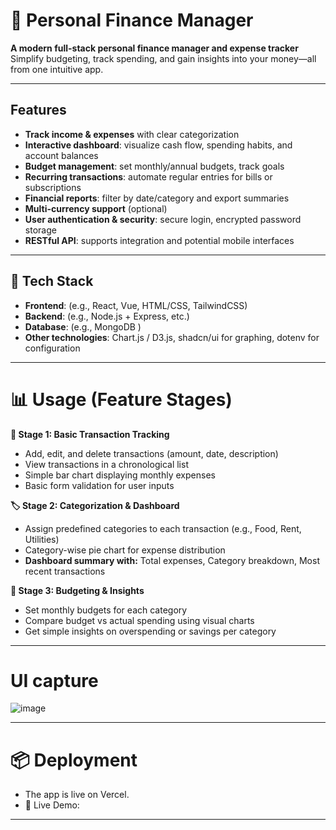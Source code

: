 
# 🏦 Personal Finance Manager

**A modern full-stack personal finance manager and expense tracker**
Simplify budgeting, track spending, and gain insights into your money—all from one intuitive app.

---

## Features

* **Track income & expenses** with clear categorization
* **Interactive dashboard**: visualize cash flow, spending habits, and account balances
* **Budget management**: set monthly/annual budgets, track goals
* **Recurring transactions**: automate regular entries for bills or subscriptions
* **Financial reports**: filter by date/category and export summaries
* **Multi-currency support** (optional)
* **User authentication & security**: secure login, encrypted password storage
* **RESTful API**: supports integration and potential mobile interfaces

---

## 🧩 Tech Stack

* **Frontend**: (e.g., React, Vue, HTML/CSS, TailwindCSS)
* **Backend**: (e.g., Node.js + Express, etc.)
* **Database**: (e.g., MongoDB )
* **Other technologies**: Chart.js / D3.js, shadcn/ui for graphing, dotenv for configuration

---


# 📊 Usage (Feature Stages)
**🧾 Stage 1: Basic Transaction Tracking**
* Add, edit, and delete transactions (amount, date, description)
* View transactions in a chronological list
* Simple bar chart displaying monthly expenses
* Basic form validation for user inputs

**🏷️ Stage 2: Categorization & Dashboard**
* Assign predefined categories to each transaction (e.g., Food, Rent, Utilities)
* Category-wise pie chart for expense distribution
* **Dashboard summary with:** Total expenses, Category breakdown, Most recent transactions

**📅 Stage 3: Budgeting & Insights**
* Set monthly budgets for each category
* Compare budget vs actual spending using visual charts
* Get simple insights on overspending or savings per category

---

# UI capture
![image](https://github.com/user-attachments/assets/8ff4da89-c553-41af-9216-af9fc368c86f)

---

# 📦 Deployment
* The app is live on Vercel.
* 🔗 Live Demo: 

---

